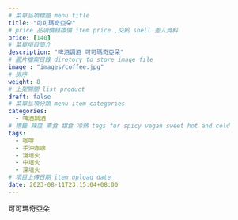 ```yaml
---
# 菜單品項標題 menu title 
title: "可可瑪奇亞朵"
# price 品項價錢標價 item price ,交給 shell 差入資料
price: [140] 
# 菜單項目簡介 
description: "啤酒調酒 可可瑪奇亞朵"
# 圖片檔案目錄 diretory to store image file
image : "images/coffee.jpg"
# 排序
weight: 8 
# 上架開關 list product 
draft: false
# 菜單品項分類 menu item categories 
categories:
  - 啤酒調酒 
# 標籤 辣度 素食 甜食 冷熱 tags for spicy vegan sweet hot and cold 
tags:
  - 咖啡
  - 手沖咖啡 
  - 淺培火
  - 中培火
  - 深培火
# 項目上傳日期 item upload date 
date: 2023-08-11T23:15:04+08:00
---
```


 可可瑪奇亞朵
